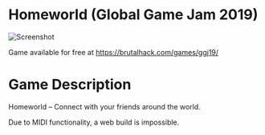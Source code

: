 # Homeworld (Global Game Jam 2019)

![Screenshot](https://brutalhack.com/wp-content/uploads/2019/02/homeworld-title-1.png)

Game available for free at https://brutalhack.com/games/ggj19/

# Game Description

Homeworld – Connect with your friends around the world.

Due to MIDI functionality, a web build is impossible.
